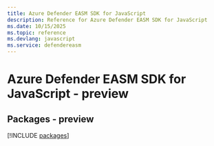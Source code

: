 ```yaml
---
title: Azure Defender EASM SDK for JavaScript
description: Reference for Azure Defender EASM SDK for JavaScript
ms.date: 10/15/2025
ms.topic: reference
ms.devlang: javascript
ms.service: defendereasm
---
```

# Azure Defender EASM SDK for JavaScript - preview
## Packages - preview
[!INCLUDE [packages](defender-easm-index.md)]